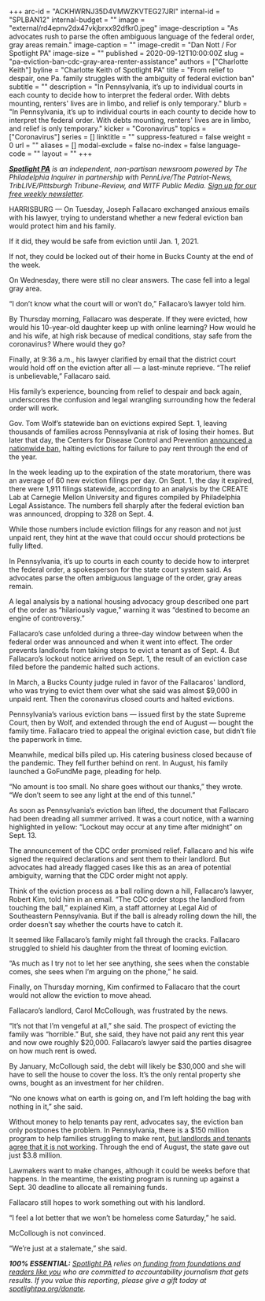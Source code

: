 +++
arc-id = "ACKHWRNJ35D4VMWZKVTEG27JRI"
internal-id = "SPLBAN12"
internal-budget = ""
image = "external/rd4epnv2dx47vkjbrxx92dfkr0.jpeg"
image-description = "As advocates rush to parse the often ambiguous language of the federal order, gray areas remain."
image-caption = ""
image-credit = "Dan Nott / For Spotlight PA"
image-size = ""
published = 2020-09-12T10:00:00Z
slug = "pa-eviction-ban-cdc-gray-area-renter-assistance"
authors = ["Charlotte Keith"]
byline = "Charlotte Keith of Spotlight PA"
title = "From relief to despair, one Pa. family struggles with the ambiguity of federal eviction ban"
subtitle = ""
description = "In Pennsylvania, it’s up to individual courts in each county to decide how to interpret the federal order. With debts mounting, renters' lives are in limbo, and relief is only temporary."
blurb = "In Pennsylvania, it’s up to individual courts in each county to decide how to interpret the federal order. With debts mounting, renters' lives are in limbo, and relief is only temporary."
kicker = "Coronavirus"
topics = ["Coronavirus"]
series = []
linktitle = ""
suppress-featured = false
weight = 0
url = ""
aliases = []
modal-exclude = false
no-index = false
language-code = ""
layout = ""
+++

<a href="https://www.spotlightpa.org/"><i><b>Spotlight PA</b></i></a><i> is an independent, non-partisan newsroom powered by The Philadelphia Inquirer in partnership with PennLive/The Patriot-News, TribLIVE/Pittsburgh Tribune-Review, and WITF Public Media. </i><a href="https://www.spotlightpa.org/newsletters"><i>Sign up for our free weekly newsletter</i></a><i>.</i>

HARRISBURG — On Tuesday, Joseph Fallacaro exchanged anxious emails with his lawyer, trying to understand whether a new federal eviction ban would protect him and his family.

If it did, they would be safe from eviction until Jan. 1, 2021.

If not, they could be locked out of their home in Bucks County at the end of the week.

On Wednesday, there were still no clear answers. The case fell into a legal gray area.

“I don’t know what the court will or won’t do,” Fallacaro’s lawyer told him.

By Thursday morning, Fallacaro was desperate. If they were evicted, how would his 10-year-old daughter keep up with online learning? How would he and his wife, at high risk because of medical conditions, stay safe from the coronavirus? Where would they go?

Finally, at 9:36 a.m., his lawyer clarified by email that the district court would hold off on the eviction after all — a last-minute reprieve. “The relief is unbelievable,” Fallacaro said.

<script src="https://www.spotlightpa.org/embed.js" async></script><div data-spl-embed-version="1" data-spl-src="https://www.spotlightpa.org/embeds/donate/?teaser_text=As%20the%20eviction%20moratorium%20expires%2C%20we%20won't%20stop%20telling%20the%20stories%20that%20matter%20and%20holding%20the%20powerful%20to%20account.%20Join%20us%20and%20become%20a%20monthly%20donor%20today."></div>

His family’s experience, bouncing from relief to despair and back again, underscores the confusion and legal wrangling surrounding how the federal order will work.

Gov. Tom Wolf’s statewide ban on evictions expired Sept. 1, leaving thousands of families across Pennsylvania at risk of losing their homes. But later that day, the Centers for Disease Control and Prevention <a href="https://www.spotlightpa.org/news/2020/09/pa-eviction-ban-cdc-order-tom-wolf-republican-legislature-renters/" target=_blank>announced a nationwide ban</a>, halting evictions for failure to pay rent through the end of the year.

In the week leading up to the expiration of the state moratorium, there was an average of 60 new eviction filings per day. On Sept. 1, the day it expired, there were 1,911 filings statewide, according to an analysis by the CREATE Lab at Carnegie Mellon University and figures compiled by Philadelphia Legal Assistance. The numbers fell sharply after the federal eviction ban was announced, dropping to 328 on Sept. 4.

While those numbers include eviction filings for any reason and not just unpaid rent, they hint at the wave that could occur should protections be fully lifted.

In Pennsylvania, it’s up to courts in each county to decide how to interpret the federal order, a spokesperson for the state court system said. As advocates parse the often ambiguous language of the order, gray areas remain.

A legal analysis by a national housing advocacy group described one part of the order as “hilariously vague,” warning it was “destined to become an engine of controversy.”

Fallacaro’s case unfolded during a three-day window between when the federal order was announced and when it went into effect. The order prevents landlords from taking steps to evict a tenant as of Sept. 4. But Fallacaro’s lockout notice arrived on Sept. 1, the result of an eviction case filed before the pandemic halted such actions.

<!-- START responsive iframe -->
<div id="vis-chart-pa-evictions-ban--container"></div>
<script src="https://pym.nprapps.org/pym.v1.min.js"></script>
<script>new pym.Parent("vis-chart-pa-evictions-ban--container", "https://interactives.data.spotlightpa.org/2020/vis-chart-pa-evictions-ban/", {});</script>
<!-- END responsive iframe -->


In March, a Bucks County judge ruled in favor of the Fallacaros' landlord, who was trying to evict them over what she said was almost $9,000 in unpaid rent. Then the coronavirus closed courts and halted evictions.

Pennsylvania’s various eviction bans — issued first by the state Supreme Court, then by Wolf, and extended through the end of August — bought the family time. Fallacaro tried to appeal the original eviction case, but didn’t file the paperwork in time.

Meanwhile, medical bills piled up. His catering business closed because of the pandemic. They fell further behind on rent. In August, his family launched a GoFundMe page, pleading for help.

“No amount is too small. No share goes without our thanks,” they wrote. “We don’t seem to see any light at the end of this tunnel.”

As soon as Pennsylvania’s eviction ban lifted, the document that Fallacaro had been dreading all summer arrived. It was a court notice, with a warning highlighted in yellow: “Lockout may occur at any time after midnight” on Sept. 13.

The announcement of the CDC order promised relief. Fallacaro and his wife signed the required declarations and sent them to their landlord. But advocates had already flagged cases like this as an area of potential ambiguity, warning that the CDC order might not apply.

Think of the eviction process as a ball rolling down a hill, Fallacaro’s lawyer, Robert Kim, told him in an email. “The CDC order stops the landlord from touching the ball,” explained Kim, a staff attorney at Legal Aid of Southeastern Pennsylvania. But if the ball is already rolling down the hill, the order doesn’t say whether the courts have to catch it.

It seemed like Fallacaro’s family might fall through the cracks. Fallacaro struggled to shield his daughter from the threat of looming eviction.

“As much as I try not to let her see anything, she sees when the constable comes, she sees when I’m arguing on the phone,” he said.

Finally, on Thursday morning, Kim confirmed to Fallacaro that the court would not allow the eviction to move ahead.

Fallacaro’s landlord, Carol McCollough, was frustrated by the news.

<script src="https://www.spotlightpa.org/embed.js" async></script><div data-spl-embed-version="1" data-spl-src="https://www.spotlightpa.org/embeds/newsletter/"></div>

“It’s not that I’m vengeful at all,” she said. The prospect of evicting the family was “horrible.” But, she said, they have not paid any rent this year and now owe roughly $20,000. Fallacaro’s lawyer said the parties disagree on how much rent is owed.

By January, McCollough said, the debt will likely be $30,000 and she will have to sell the house to cover the loss. It’s the only rental property she owns, bought as an investment for her children.

“No one knows what on earth is going on, and I’m left holding the bag with nothing in it,” she said.

Without money to help tenants pay rent, advocates say, the eviction ban only postpones the problem. In Pennsylvania, there is a $150 million program to help families struggling to make rent, <a href="https://www.spotlightpa.org/news/2020/08/pa-evictions-ban-rental-assistance-program-coronavirus-flaws/" target=_blank>but landlords and tenants agree that it is not working</a>. Through the end of August, the state gave out just $3.8 million.

Lawmakers want to make changes, although it could be weeks before that happens. In the meantime, the existing program is running up against a Sept. 30 deadline to allocate all remaining funds.

Fallacaro still hopes to work something out with his landlord.

“I feel a lot better that we won’t be homeless come Saturday,” he said.

McCollough is not convinced.

“We’re just at a stalemate,” she said.

<i><b>100% ESSENTIAL:</b></i><i> </i><a href="https://www.spotlightpa.org/"><i>Spotlight PA</i></a><i> relies on</i><a href="https://www.spotlightpa.org/support"><i> funding from foundations and readers like you</i></a><i> who are committed to accountability journalism that gets results. If you value this reporting, please give a gift today at </i><a href="http://spotlightpa.org/donate"><i>spotlightpa.org/donate</i></a><i>.</i>

<script src="https://www.spotlightpa.org/embed.js" async></script><div data-spl-embed-version="1" data-spl-src="https://www.spotlightpa.org/embeds/tips/?tip_text=Are%20you%20%3Cb%3Efacing%20eviction%20as%20a%20result%20of%20the%20coronavirus%20pandemic%3C%2Fb%3E%3F%20We%20want%20to%20hear%20from%20you."></div>
